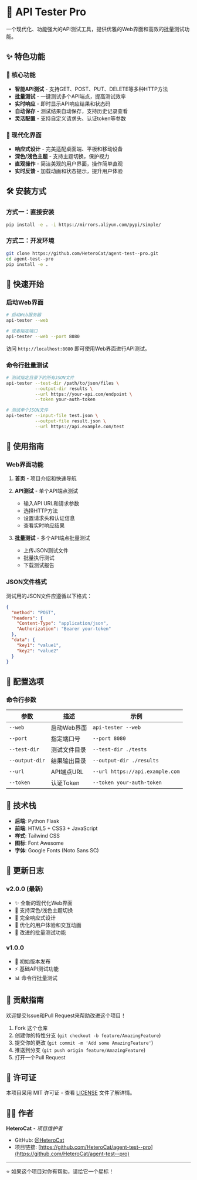 # 🚀 API Tester Pro

一个现代化、功能强大的API测试工具，提供优雅的Web界面和高效的批量测试功能。

## ✨ 特色功能

### 🎯 核心功能
- **智能API测试** - 支持GET、POST、PUT、DELETE等多种HTTP方法
- **批量测试** - 一键测试多个API端点，提高测试效率
- **实时响应** - 即时显示API响应结果和状态码
- **自动保存** - 测试结果自动保存，支持历史记录查看
- **灵活配置** - 支持自定义请求头、认证token等参数

### 🎨 现代化界面
- **响应式设计** - 完美适配桌面端、平板和移动设备
- **深色/浅色主题** - 支持主题切换，保护视力
- **直观操作** - 简洁美观的用户界面，操作简单直观
- **实时反馈** - 加载动画和状态提示，提升用户体验

## 🛠️ 安装方式

### 方式一：直接安装
```bash
pip install -e . -i https://mirrors.aliyun.com/pypi/simple/
```

### 方式二：开发环境
```bash
git clone https://github.com/HeteroCat/agent-test--pro.git
cd agent-test--pro
pip install -e .
```

## 🚀 快速开始

### 启动Web界面
```bash
# 启动Web服务器
api-tester --web

# 或者指定端口
api-tester --web --port 8080
```

访问 `http://localhost:8080` 即可使用Web界面进行API测试。

### 命令行批量测试
```bash
# 测试指定目录下的所有JSON文件
api-tester --test-dir /path/to/json/files \
           --output-dir results \
           --url https://your-api.com/endpoint \
           --token your-auth-token

# 测试单个JSON文件
api-tester --input-file test.json \
           --output-file result.json \
           --url https://api.example.com/test
```

## 📖 使用指南

### Web界面功能

1. **首页** - 项目介绍和快速导航
2. **API测试** - 单个API端点测试
   - 输入API URL和请求参数
   - 选择HTTP方法
   - 设置请求头和认证信息
   - 查看实时响应结果

3. **批量测试** - 多个API端点批量测试
   - 上传JSON测试文件
   - 批量执行测试
   - 下载测试报告

### JSON文件格式

测试用的JSON文件应遵循以下格式：

```json
{
  "method": "POST",
  "headers": {
    "Content-Type": "application/json",
    "Authorization": "Bearer your-token"
  },
  "data": {
    "key1": "value1",
    "key2": "value2"
  }
}
```

## 🔧 配置选项

### 命令行参数

| 参数 | 描述 | 示例 |
|------|------|------|
| `--web` | 启动Web界面 | `api-tester --web` |
| `--port` | 指定端口号 | `--port 8080` |
| `--test-dir` | 测试文件目录 | `--test-dir ./tests` |
| `--output-dir` | 结果输出目录 | `--output-dir ./results` |
| `--url` | API端点URL | `--url https://api.example.com` |
| `--token` | 认证Token | `--token your-auth-token` |

## 🎯 技术栈

- **后端**: Python Flask
- **前端**: HTML5 + CSS3 + JavaScript
- **样式**: Tailwind CSS
- **图标**: Font Awesome
- **字体**: Google Fonts (Noto Sans SC)

## 📝 更新日志

### v2.0.0 (最新)
- ✨ 全新的现代化Web界面
- 🎨 支持深色/浅色主题切换
- 📱 完全响应式设计
- 🚀 优化的用户体验和交互动画
- 🔧 改进的批量测试功能

### v1.0.0
- 🎉 初始版本发布
- ⚡ 基础API测试功能
- 📊 命令行批量测试

## 🤝 贡献指南

欢迎提交Issue和Pull Request来帮助改进这个项目！

1. Fork 这个仓库
2. 创建你的特性分支 (`git checkout -b feature/AmazingFeature`)
3. 提交你的更改 (`git commit -m 'Add some AmazingFeature'`)
4. 推送到分支 (`git push origin feature/AmazingFeature`)
5. 打开一个Pull Request

## 📄 许可证

本项目采用 MIT 许可证 - 查看 [LICENSE](LICENSE) 文件了解详情。

## 👨‍💻 作者

**HeteroCat** - *项目维护者*

- GitHub: [@HeteroCat](https://github.com/HeteroCat)
- 项目链接: [https://github.com/HeteroCat/agent-test--pro](https://github.com/HeteroCat/agent-test--pro)

---

⭐ 如果这个项目对你有帮助，请给它一个星标！